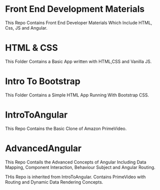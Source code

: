 # Front End Development Materials

This Repo Contains Front End Developer Materials Which Include HTML, Css, JS and Angular.

# HTML & CSS
This Folder Contains a Basic App written with HTML,CSS and Vanilla JS.

# Intro To Bootstrap
This Folder Contains a Simple HTML App Running With Bootstrap CSS.

# IntroToAngular 
This Repo Contains the Basic Clone of Amazon PrimeVideo. 

# AdvancedAngular
This Repo Contails the Advanced Concepts of Angular Including Data Mapping, Component Interaction, Behaviour Subject and Angular Routing.

THis Repo is inherited from IntroToAngular. Contains PrimeVideo with Routing and Dynamic Data Rendering Concepts. 


